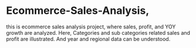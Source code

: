 # Ecommerce-Sales-Analysis,
this is ecommerce sales analysis project, where sales, profit, and YOY growth are analyzed.
Here, Categories and sub categories related sales and profit are illustrated. And year and regional data can be understood.
